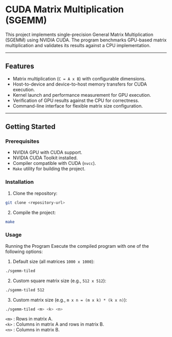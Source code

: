 # CUDA Matrix Multiplication (SGEMM)

This project implements single-precision General Matrix Multiplication (SGEMM) using NVIDIA CUDA. The program benchmarks GPU-based matrix multiplication and validates its results against a CPU implementation.

---

## Features
- Matrix multiplication (`C = A x B`) with configurable dimensions.
- Host-to-device and device-to-host memory transfers for CUDA execution.
- Kernel launch and performance measurement for GPU execution.
- Verification of GPU results against the CPU for correctness.
- Command-line interface for flexible matrix size configuration.

---

## Getting Started

### Prerequisites
- NVIDIA GPU with CUDA support.
- NVIDIA CUDA Toolkit installed.
- Compiler compatible with CUDA (`nvcc`).
- `Make` utility for building the project.

### Installation
1. Clone the repository:

```bash
git clone <repository-url>
```

2. Compile the project:

```bash
make
```

### Usage

Running the Program
Execute the compiled program with one of the following options:

1. Default size (all matrices `1000 x 1000`):

```bash
./sgemm-tiled
```

2. Custom square matrix size (e.g., `512 x 512`):

```bash
./sgemm-tiled 512
```

3. Custom matrix size (e.g., `m x n = (m x k) * (k x n)`):

```bash
./sgemm-tiled <m> <k> <n>
```
`<m>` : Rows in matrix A. <br/>
`<k>` : Columns in matrix A and rows in matrix B. <br/>
`<n>` : Columns in matrix B. <br/>
